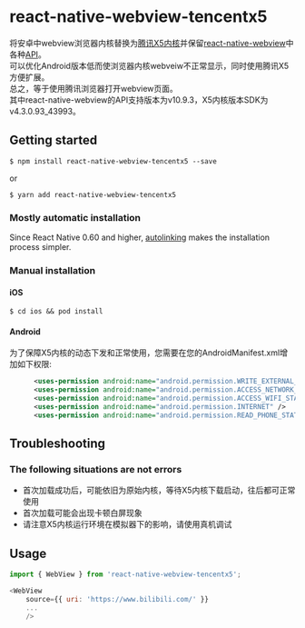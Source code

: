 
# react-native-webview-tencentx5
将安卓中webview浏览器内核替换为[腾讯X5内核](https://x5.tencent.com/docs/index.html)并保留[react-native-webview](https://github.com/react-native-webview/react-native-webview)中各种[API](https://github.com/react-native-webview/react-native-webview/blob/master/docs/Reference.md)。<br/>
可以优化Android版本低而使浏览器内核webveiw不正常显示，同时使用腾讯X5方便扩展。<br/>
总之，等于使用腾讯浏览器打开webview页面。<br/>
其中react-native-webview的API支持版本为v10.9.3，X5内核版本SDK为v4.3.0.93_43993。<br/>
## Getting started

`$ npm install react-native-webview-tencentx5 --save`

or

`$ yarn add react-native-webview-tencentx5`

### Mostly automatic installation

Since React Native 0.60 and higher, [autolinking](https://github.com/react-native-community/cli/blob/master/docs/autolinking.md) makes the installation process simpler.

### Manual installation


#### iOS
`$ cd ios && pod install`

#### Android
为了保障X5内核的动态下发和正常使用，您需要在您的AndroidManifest.xml增加如下权限:
```xml
      <uses-permission android:name="android.permission.WRITE_EXTERNAL_STORAGE" />
      <uses-permission android:name="android.permission.ACCESS_NETWORK_STATE" />
      <uses-permission android:name="android.permission.ACCESS_WIFI_STATE" />
      <uses-permission android:name="android.permission.INTERNET" />
      <uses-permission android:name="android.permission.READ_PHONE_STATE" />
```
## Troubleshooting

### The following situations are not errors
- 首次加载成功后，可能依旧为原始内核，等待X5内核下载启动，往后都可正常使用
- 首次加载可能会出现卡顿白屏现象
- 请注意X5内核运行环境在模拟器下的影响，请使用真机调试

## Usage
```javascript
import { WebView } from 'react-native-webview-tencentx5';

<WebView
    source={{ uri: 'https://www.bilibili.com/' }}
    ...
    />
```
  
